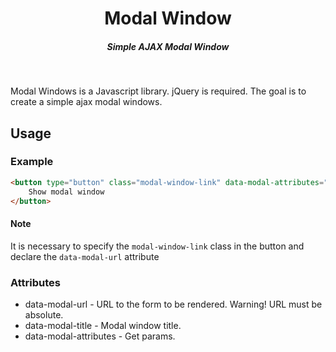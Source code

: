 <p align="center">
    <h1 align="center">Modal Window</h1>
    <h5 align="center">Simple AJAX Modal Window</h5>
    <br>
</p>

Modal Windows is a Javascript library. jQuery is required. The goal is to create a simple ajax modal windows.

## Usage

### Example

```html
<button type="button" class="modal-window-link" data-modal-attributes="param1=&param2=&param3=" data-modal-title="Modal Window Title" data-modal-url="https://example.com/link">
    Show modal window
</button>
```

#### Note

It is necessary to specify the `modal-window-link` class in the button and declare the `data-modal-url` attribute

### Attributes

- data-modal-url - URL to the form to be rendered. Warning! URL must be absolute.
- data-modal-title - Modal window title.
- data-modal-attributes - Get params.
